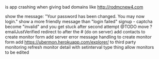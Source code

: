 is app crashing when giving bad domains like http://rodmcnew4.com


show the message: "Your password has been changed. You may now login."
show a more friendly message than "login failed"
signup - captcha become "invalid" and you get stuck after second attempt
@TODO move ?emailJustVerified redirect to after the # (do on server)
add contacts to create monitor form
add server error message handling to create monitor form
add https://ubermon.herokuapp.com/explorer/ to third party monitoring
refresh monitor detail with setinterval type thing
allow monitors to be edited
